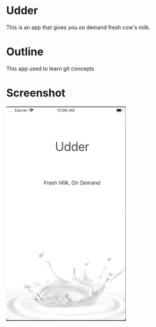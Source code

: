 # Udder

This is an app that gives you on demand fresh cow's milk.

# Outline

This app used to learn git concepts

# Screenshot

![Udder Screenshot](Documentation/iOS-Udder.png)
